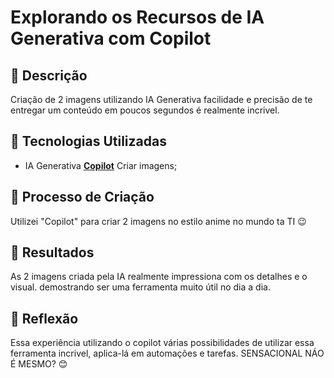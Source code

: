 # Explorando os Recursos de IA Generativa com Copilot

## 📒 Descrição
Criação de 2 imagens utilizando IA Generativa facilidade e precisão de te entregar um conteúdo em poucos segundos é realmente incrivel.

## 🤖 Tecnologias Utilizadas
- IA Generativa **[Copilot](https://copilot.microsoft.com/)** Criar imagens;
  
## 🧐 Processo de Criação
Utilizei "Copilot" para criar 2 imagens no estilo anime no mundo ta TI 😉

## 🚀 Resultados
As 2 imagens criada pela IA realmente impressiona com os detalhes e o visual. 
demostrando ser uma ferramenta muito útil no dia a dia.

## 💭 Reflexão
Essa experiência utilizando o copilot várias possibilidades de utilizar essa ferramenta incrivel, aplica-lá em automações e tarefas. 
SENSACIONAL NÁO É MESMO? 😊
